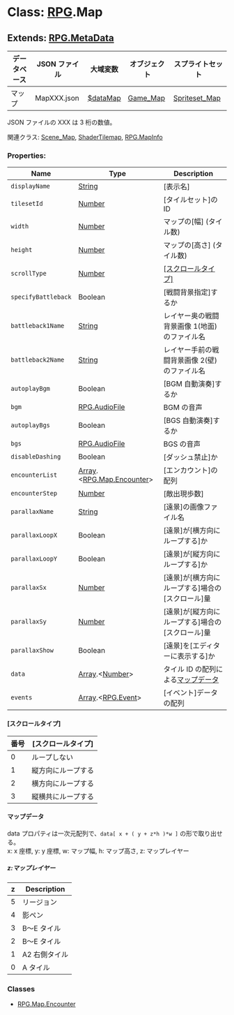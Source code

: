 # Class: [RPG](RPG.md).Map

## Extends: [RPG.MetaData](RPG.MetaData.md)

| データベース | JSON ファイル | 大域変数                             | オブジェクト            | スプライトセット                  |
| ------------ | ------------- | ------------------------------------ | ----------------------- | --------------------------------- |
| マップ       | MapXXX.json   | [$dataMap](global.md#datamap-rpgmap) | [Game_Map](Game_Map.md) | [Spriteset_Map](Spriteset_Map.md) |

JSON ファイルの XXX は 3 桁の数値。

関連クラス: [Scene_Map](Scene_Map.md), [ShaderTilemap](ShaderTilemap.md), [RPG.MapInfo](RPG.MapInfo.md)

### Properties:

| Name                | Type                                                                | Description                                                   |
| ------------------- | ------------------------------------------------------------------- | ------------------------------------------------------------- |
| `displayName`       | [String](String.md)                                                 | [表示名]                                                      |
| `tilesetId`         | [Number](Number.md)                                                 | [タイルセット]の ID                                           |
| `width`             | [Number](Number.md)                                                 | マップの[幅] \(タイル数)                                      |
| `height`            | [Number](Number.md)                                                 | マップの[高さ] \(タイル数)                                    |
| `scrollType`        | [Number](Number.md)                                                 | [[スクロールタイプ]](RPG.Map.md#スクロールタイプ)             |
| `specifyBattleback` | Boolean                                                             | [戦闘背景指定]するか                                          |
| `battleback1Name`   | [String](String.md)                                                 | レイヤー奥の戦闘背景画像 1(地面)のファイル名                  |
| `battleback2Name`   | [String](String.md)                                                 | レイヤー手前の戦闘背景画像 2(壁)のファイル名                  |
| `autoplayBgm`       | Boolean                                                             | [BGM 自動演奏]するか                                          |
| `bgm`               | [RPG.AudioFile](RPG.AudioFile.md)                                   | BGM の音声                                                    |
| `autoplayBgs`       | Boolean                                                             | [BGS 自動演奏]するか                                          |
| `bgs`               | [RPG.AudioFile](RPG.AudioFile.md)                                   | BGS の音声                                                    |
| `disableDashing`    | Boolean                                                             | [ダッシュ禁止]か                                              |
| `encounterList`     | [Array](Array.md).&lt;[RPG.Map.Encounter](RPG.Map.Encounter.md)&gt; | [エンカウント]の配列                                          |
| `encounterStep`     | [Number](Number.md)                                                 | [敵出現歩数]                                                  |
| `parallaxName`      | [String](String.md)                                                 | [遠景]の画像ファイル名                                        |
| `parallaxLoopX`     | Boolean                                                             | [遠景]が[横方向にループする]か                                |
| `parallaxLoopY`     | Boolean                                                             | [遠景]が[縦方向にループする]か                                |
| `parallaxSx`        | [Number](Number.md)                                                 | [遠景]が[横方向にループする]場合の[スクロール]量              |
| `parallaxSy`        | [Number](Number.md)                                                 | [遠景]が[縦方向にループする]場合の[スクロール]量              |
| `parallaxShow`      | Boolean                                                             | [遠景]を[エディターに表示する]か                              |
| `data`              | [Array](Array.md).&lt;[Number](Number.md)&gt;                       | タイル ID の配列による[マップデータ](RPG.Map.md#マップデータ) |
| `events`            | [Array](Array.md).&lt;[RPG.Event](RPG.Event.md)&gt;                 | [イベント]データの配列                                        |

#### [スクロールタイプ]

| 番号 | [スクロールタイプ] |
| ---- | ------------------ |
| 0    | ループしない       |
| 1    | 縦方向にループする |
| 2    | 横方向にループする |
| 3    | 縦横共にループする |

#### マップデータ

data プロパティは一次元配列で、<code>data[ x + ( y + z\*h )\*w ]</code> の形で取り出せる。<br />
x: x 座標, y: y 座標, w: マップ幅, h: マップ高さ, z: マップレイヤー

##### z:マップレイヤー

| z   | Description   |
| --- | ------------- |
| 5   | リージョン    |
| 4   | 影ペン        |
| 3   | B〜E タイル   |
| 2   | B〜E タイル   |
| 1   | A2 右側タイル |
| 0   | A タイル      |

### Classes

- [RPG.Map.Encounter](RPG.Map.Encounter.md)
